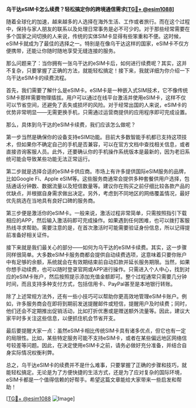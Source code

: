 **乌干达eSIM卡怎么续费？轻松搞定你的跨境通信需求[[TG💪+ @esim1088](https://t.me/s/esim1088)]**

随着全球化的加速，越来越多的人选择在海外生活、工作或者旅行。而在这个过程中，保持与家人朋友的联系以及处理日常事务是必不可少的。对于那些经常需要在多个国家之间切换的人来说，传统的实体SIM卡显得有些笨重和不便。这时候，eSIM卡就成为了最佳的选择之一。特别是在像乌干达这样的国家，eSIM卡不仅方便携带，还能让你随时随地享受无缝连接的服务。

那么问题来了：当你拥有一张乌干达的eSIM卡后，如何进行续费呢？其实，这并不复杂，只要掌握了正确的方法，就能轻松搞定！接下来，我就详细为你介绍一下乌干达eSIM卡的续费流程。

首先，我们需要了解什么是eSIM卡。eSIM卡是一种嵌入式SIM技术，它不像传统SIM卡那样需要物理插拔。用户可以通过在线平台激活并使用eSIM卡，这样不仅可以节省空间，还避免了丢失或损坏的风险。对于经常出国的人来说，eSIM卡的优势非常明显——无需更换手机，只需通过运营商提供的应用程序即可完成设置。

那么，具体到乌干达的eSIM卡续费，我们应该怎么做呢？

第一步当然是确保你的设备支持eSIM功能。目前大多数智能手机都已支持这项技术，但如果你不确定自己的手机是否兼容，可以在官方文档中查找相关信息，或者直接咨询客服人员。此外，还要确认你的手机操作系统版本是最新的，因为老旧系统可能会导致某些功能无法正常运行。

第二步就是选择合适的eSIM卡供应商。市场上有许多提供国际eSIM服务的品牌，比如Google Fi、Apple eSIM等。这些服务商通常会提供多种套餐供用户选择，包括通话分钟数、数据流量以及短信数量等。建议你在购买之前仔细比较各款产品的优缺点，并根据自身需求做出决定。另外，考虑到不同地区的网络覆盖情况，最好优先挑选在当地具有良好口碑的服务商。

第三步便是激活你的eSIM卡。一般来说，激活过程非常简单，只需按照指引下载相应的APP，然后输入激活码即可完成操作。如果遇到任何困难，也可以拨打客服热线寻求帮助。需要注意的是，在首次激活时可能需要验证身份信息，所以记得提前准备好相关证件。

接下来就是我们最关心的部分——如何为乌干达的eSIM卡续费。其实，这一步骤同样很简单。大多数eSIM卡服务商都会提供自动续费选项，这意味着只要你账户中有足够的余额，系统就会在有效期结束前自动扣款并延长服务期限。当然，如果你想手动续费，也可以随时登录官网或APP进行操作。只需进入个人中心，找到对应的eSIM卡账户，然后按照提示添加充值金额即可。整个过程通常只需要几分钟时间，而且支持多种支付方式，包括信用卡、PayPal甚至是本地银行转账。

除了上述常规方法外，还有一些小技巧可以帮助你更高效地管理eSIM卡账户。例如，许多服务商会在即将到期前发送提醒邮件或短信，提醒用户及时续费；同时，他们还会不定期推出促销活动，比如打折优惠或是赠送额外流量等。因此，建议大家平时多关注这些信息，以便抓住机会节省开支。

最后要提醒大家一点：虽然eSIM卡相比传统SIM卡具有诸多优点，但它也有一定的局限性。比如，某些特定服务可能不支持eSIM卡，或者在某些偏远地区网络信号较差等问题。因此，在决定使用eSIM卡之前，请务必做好充分准备，并结合自身实际情况权衡利弊。

总之，乌干达eSIM卡的续费并不是什么难事，只要掌握了正确的步骤和技巧，就能轻松搞定。无论是为了方便快捷的生活方式，还是为了应对复杂的国际环境，eSIM卡都是一个值得信赖的好帮手。希望这篇文章能给大家带来一些启发和帮助！

[[TG💪+ @esim1088](https://t.me/s/esim1088) ![Image](https://i.postimg.cc/4NQfJmqS/Snipaste-2025-05-13-00-14-12.png)]